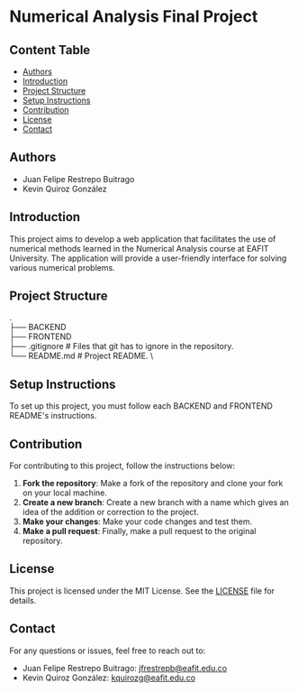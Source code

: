 # Numerical Analysis Final Project

## Content Table
- [Authors](#authors)
- [Introduction](#introduction)
- [Project Structure](#project-structure)
- [Setup Instructions](#setup-instructions)
- [Contribution](#contribution)
- [License](#license)
- [Contact](#contact)

## Authors

- Juan Felipe Restrepo Buitrago
- Kevin Quiroz González 

## Introduction

This project aims to develop a web application that facilitates the use of numerical methods learned in the Numerical Analysis course at EAFIT University. The application will provide a user-friendly interface for solving various numerical problems.

## Project Structure

. \
├── BACKEND \
├── FRONTEND \
├── .gitignore # Files that git has to ignore in the repository. \
└── README.md # Project README. \

## Setup Instructions

To set up this project, you must follow each BACKEND and FRONTEND README's instructions.

## Contribution

For contributing to this project, follow the instructions below:

1. **Fork the repository**: Make a fork of the repository and clone your fork on your local machine.
2. **Create a new branch**: Create a new branch with a name which gives an idea of the addition or correction to the project. 
3. **Make your changes**: Make your code changes and test them. 
4. **Make a pull request**: Finally, make a pull request to the original repository. 

## License

This project is licensed under the MIT License. See the [LICENSE](LICENSE) file for details.

## Contact

For any questions or issues, feel free to reach out to:
- Juan Felipe Restrepo Buitrago: [jfrestrepb@eafit.edu.co](jfrestrepb@eafit.edu.co)
- Kevin Quiroz González: [kquirozg@eafit.edu.co](mailto:kquirozg@eafit.edu.co)